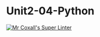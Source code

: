 # Unit2-04-Python
[![Mr Coxall's Super Linter](https://github.com/ICS3U-C-Programming-ZakG/Unit2-04-Python/workflows/Mr%20Coxall's%20Super%20Linter/badge.svg)](https://github.com/ICS3U-C-Programming-ZakG/Unit2-04-Python/actions/)
